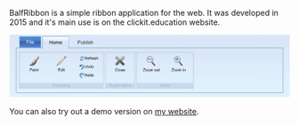 BalfRibbon is a simple ribbon application for the web. It was developed in 2015 and it's main use is on the clickit.education website. 
<p><img src="ribbon.jpg" alt="Example ribbon"></p>

<p>
  You can also try out a demo version on <a href="https://www.jamiebalfour.scot/projects/wisp/balfribbon/">my website</a>.
</p>
